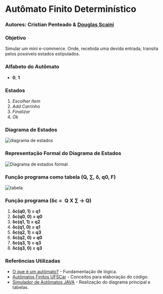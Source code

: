 # Autômato Finito Determinístico

### Autores: Cristian Penteado & **[Douglas Scaini](https://github.com/douglasscaini)**

### Objetivo

Simular um mini e-commerce. Onde, recebida uma devida entrada, transita pelos possíveis estados estipulados.

### Alfabeto do Autômato

-   **0**, **1**

### Estados

1. _Escolher Item_
2. _Add Carrinho_
3. _Finalizar_
4. _Ok_

### Diagrama de Estados

![diagrama de estados](http://ap.imagensbrasil.org/images/2019/03/18/diagrama70d924e48ccb9f36.png)

### Representação Formal do Diagrama de Estados 

![Diagrama de estados formal](http://ap.imagensbrasil.org/images/2019/03/26/Sem-titulo.png)

### Função programa como tabela (Q, ∑, δ, q0, F)

![tabela](http://ap.imagensbrasil.org/images/2019/03/18/diagrama60bb2f933053315c.png)

### Função programa (δc =  Q X ∑ → Q)

1. **δc(q0, 1) = q1**
2. **δc(q0, 0) = q0**
3. **δc(q1, 1) = q2**
4. **δc(q1, 0) = q1**
5. **δc(q2, 1) = q3**
6. **δc(q2, 0) = q0**
7. **δc(q3, 1) = q3**
8. **δc(q3, 0) = q3**

### Referências Utilizadas

* [O que é um autômato?] - Fundamentação de lógica.
* [Autômatos Finitos UFSCar] - Conceitos para elaboração do código.
* [Simulador de Autômatos JAVA] - Realização do diagrama principal e tabelas.


[O que é um autômato?]: <https://pt.wikipedia.org/wiki/Aut%C3%B4mato_finito_determin%C3%ADstico>
[Autômatos Finitos UFSCar]: <https://www.youtube.com/watch?v=xlrVXXt1dlI&t=36s>
[Simulador de Autômatos JAVA]: <https://www.youtube.com/watch?v=f6WZWRA2bx8>
